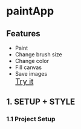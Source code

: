 # paintApp
## Features
- Paint
- Change brush size
- Change color
- Fill canvas
- Save images   
<a style="font-size: 20px;" href="https://hoseong511.github.io/paintApp">Try it</a>
## 1. SETUP + STYLE
### 1.1 Project Setup
